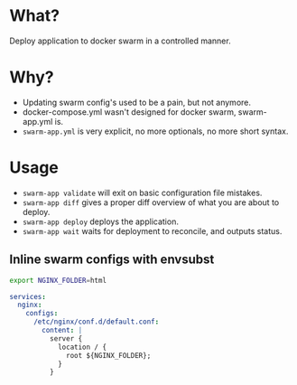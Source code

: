 # What?
Deploy application to docker swarm in a controlled manner.

# Why?

- Updating swarm config's used to be a pain, but not anymore.
- docker-compose.yml wasn't designed for docker swarm, swarm-app.yml is.
- `swarm-app.yml` is very explicit, no more optionals, no more short syntax.

# Usage
- `swarm-app validate` will exit on basic configuration file mistakes.
- `swarm-app diff` gives a proper diff overview of what you are about to deploy.
- `swarm-app deploy` deploys the application.
- `swarm-app wait` waits for deployment to reconcile, and outputs status.

## Inline swarm configs with envsubst
```sh
export NGINX_FOLDER=html
```

```yml
services:
  nginx:
    configs:
      /etc/nginx/conf.d/default.conf:
        content: |
          server {
            location / {
              root ${NGINX_FOLDER};
            }
          }
```

